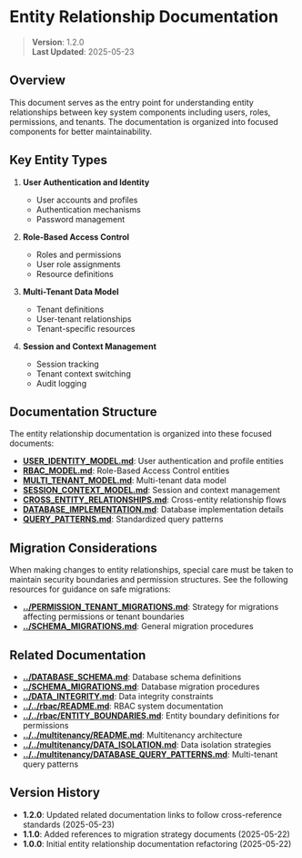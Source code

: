 
# Entity Relationship Documentation

> **Version**: 1.2.0  
> **Last Updated**: 2025-05-23

## Overview

This document serves as the entry point for understanding entity relationships between key system components including users, roles, permissions, and tenants. The documentation is organized into focused components for better maintainability.

## Key Entity Types

1. **User Authentication and Identity**
   - User accounts and profiles
   - Authentication mechanisms
   - Password management

2. **Role-Based Access Control**
   - Roles and permissions
   - User role assignments
   - Resource definitions

3. **Multi-Tenant Data Model**
   - Tenant definitions
   - User-tenant relationships
   - Tenant-specific resources

4. **Session and Context Management**
   - Session tracking
   - Tenant context switching
   - Audit logging

## Documentation Structure

The entity relationship documentation is organized into these focused documents:

- **[USER_IDENTITY_MODEL.md](USER_IDENTITY_MODEL.md)**: User authentication and profile entities
- **[RBAC_MODEL.md](RBAC_MODEL.md)**: Role-Based Access Control entities
- **[MULTI_TENANT_MODEL.md](MULTI_TENANT_MODEL.md)**: Multi-tenant data model
- **[SESSION_CONTEXT_MODEL.md](SESSION_CONTEXT_MODEL.md)**: Session and context management
- **[CROSS_ENTITY_RELATIONSHIPS.md](CROSS_ENTITY_RELATIONSHIPS.md)**: Cross-entity relationship flows
- **[DATABASE_IMPLEMENTATION.md](DATABASE_IMPLEMENTATION.md)**: Database implementation details
- **[QUERY_PATTERNS.md](QUERY_PATTERNS.md)**: Standardized query patterns

## Migration Considerations

When making changes to entity relationships, special care must be taken to maintain security boundaries and permission structures. See the following resources for guidance on safe migrations:

- **[../PERMISSION_TENANT_MIGRATIONS.md](../PERMISSION_TENANT_MIGRATIONS.md)**: Strategy for migrations affecting permissions or tenant boundaries
- **[../SCHEMA_MIGRATIONS.md](../SCHEMA_MIGRATIONS.md)**: General migration procedures

## Related Documentation

- **[../DATABASE_SCHEMA.md](../DATABASE_SCHEMA.md)**: Database schema definitions
- **[../SCHEMA_MIGRATIONS.md](../SCHEMA_MIGRATIONS.md)**: Database migration procedures
- **[../DATA_INTEGRITY.md](../DATA_INTEGRITY.md)**: Data integrity constraints
- **[../../rbac/README.md](../../rbac/README.md)**: RBAC system documentation
- **[../../rbac/ENTITY_BOUNDARIES.md](../../rbac/ENTITY_BOUNDARIES.md)**: Entity boundary definitions for permissions
- **[../../multitenancy/README.md](../../multitenancy/README.md)**: Multitenancy architecture
- **[../../multitenancy/DATA_ISOLATION.md](../../multitenancy/DATA_ISOLATION.md)**: Data isolation strategies
- **[../../multitenancy/DATABASE_QUERY_PATTERNS.md](../../multitenancy/DATABASE_QUERY_PATTERNS.md)**: Multi-tenant query patterns

## Version History

- **1.2.0**: Updated related documentation links to follow cross-reference standards (2025-05-23)
- **1.1.0**: Added references to migration strategy documents (2025-05-22)
- **1.0.0**: Initial entity relationship documentation refactoring (2025-05-22)

